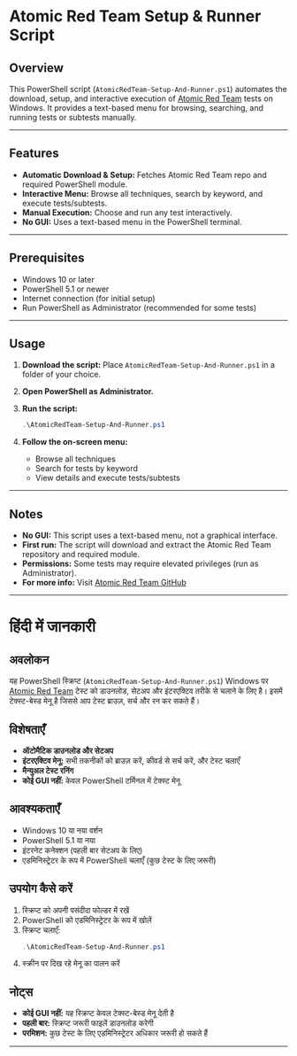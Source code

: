 # Atomic Red Team Setup & Runner Script

## Overview
This PowerShell script (`AtomicRedTeam-Setup-And-Runner.ps1`) automates the download, setup, and interactive execution of [Atomic Red Team](https://github.com/redcanaryco/atomic-red-team) tests on Windows. It provides a text-based menu for browsing, searching, and running tests or subtests manually.

---

## Features
- **Automatic Download & Setup:** Fetches Atomic Red Team repo and required PowerShell module.
- **Interactive Menu:** Browse all techniques, search by keyword, and execute tests/subtests.
- **Manual Execution:** Choose and run any test interactively.
- **No GUI:** Uses a text-based menu in the PowerShell terminal.

---

## Prerequisites
- Windows 10 or later
- PowerShell 5.1 or newer
- Internet connection (for initial setup)
- Run PowerShell as Administrator (recommended for some tests)

---

## Usage
1. **Download the script:**
   Place `AtomicRedTeam-Setup-And-Runner.ps1` in a folder of your choice.

2. **Open PowerShell as Administrator.**

3. **Run the script:**
   ```powershell
   .\AtomicRedTeam-Setup-And-Runner.ps1
   ```

4. **Follow the on-screen menu:**
   - Browse all techniques
   - Search for tests by keyword
   - View details and execute tests/subtests

---

## Notes
- **No GUI:** This script uses a text-based menu, not a graphical interface.
- **First run:** The script will download and extract the Atomic Red Team repository and required module.
- **Permissions:** Some tests may require elevated privileges (run as Administrator).
- **For more info:** Visit [Atomic Red Team GitHub](https://github.com/redcanaryco/atomic-red-team)

---

# हिंदी में जानकारी

## अवलोकन
यह PowerShell स्क्रिप्ट (`AtomicRedTeam-Setup-And-Runner.ps1`) Windows पर [Atomic Red Team](https://github.com/redcanaryco/atomic-red-team) टेस्ट को डाउनलोड, सेटअप और इंटरएक्टिव तरीके से चलाने के लिए है। इसमें टेक्स्ट-बेस्ड मेनू है जिससे आप टेस्ट ब्राउज़, सर्च और रन कर सकते हैं।

## विशेषताएँ
- **ऑटोमैटिक डाउनलोड और सेटअप**
- **इंटरएक्टिव मेनू:** सभी तकनीकों को ब्राउज़ करें, कीवर्ड से सर्च करें, और टेस्ट चलाएँ
- **मैन्युअल टेस्ट रनिंग**
- **कोई GUI नहीं:** केवल PowerShell टर्मिनल में टेक्स्ट मेनू

## आवश्यकताएँ
- Windows 10 या नया वर्शन
- PowerShell 5.1 या नया
- इंटरनेट कनेक्शन (पहली बार सेटअप के लिए)
- एडमिनिस्ट्रेटर के रूप में PowerShell चलाएँ (कुछ टेस्ट के लिए जरूरी)

## उपयोग कैसे करें
1. स्क्रिप्ट को अपनी पसंदीदा फोल्डर में रखें
2. PowerShell को एडमिनिस्ट्रेटर के रूप में खोलें
3. स्क्रिप्ट चलाएँ:
   ```powershell
   .\AtomicRedTeam-Setup-And-Runner.ps1
   ```
4. स्क्रीन पर दिख रहे मेनू का पालन करें

## नोट्स
- **कोई GUI नहीं:** यह स्क्रिप्ट केवल टेक्स्ट-बेस्ड मेनू देती है
- **पहली बार:** स्क्रिप्ट जरूरी फाइलें डाउनलोड करेगी
- **परमिशन:** कुछ टेस्ट के लिए एडमिनिस्ट्रेटर अधिकार जरूरी हो सकते हैं

--- 